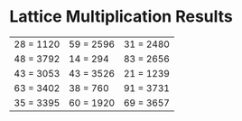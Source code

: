 # Lattice Multiplication Results

|   |   |   |
|---|---|---|
| 28 = 1120 | 59 = 2596 | 31 = 2480 |
| 48 = 3792 | 14 = 294 | 83 = 2656 |
| 43 = 3053 | 43 = 3526 | 21 = 1239 |
| 63 = 3402 | 38 = 760 | 91 = 3731 |
| 35 = 3395 | 60 = 1920 | 69 = 3657 |
